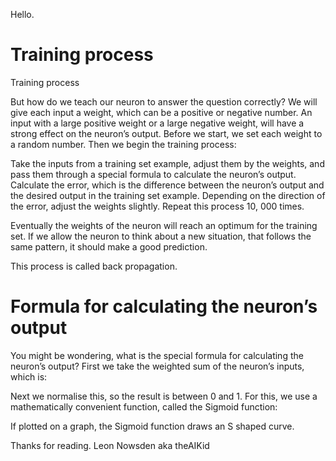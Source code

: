 Hello.

# Training process
Training process

But how do we teach our neuron to answer the question correctly? We will give each input a weight, which can be a positive or negative number. An input with a large positive weight or a large negative weight, will have a strong effect on the neuron’s output. Before we start, we set each weight to a random number. Then we begin the training process:

Take the inputs from a training set example, adjust them by the weights, and pass them through a special formula to calculate the neuron’s output.
Calculate the error, which is the difference between the neuron’s output and the desired output in the training set example.
Depending on the direction of the error, adjust the weights slightly.
Repeat this process 10, 000 times.


Eventually the weights of the neuron will reach an optimum for the training set. If we allow the neuron to think about a new situation, that follows the same pattern, it should make a good prediction.

This process is called back propagation.

# Formula for calculating the neuron’s output
You might be wondering, what is the special formula for calculating the neuron’s output? First we take the weighted sum of the neuron’s inputs, which is:


Next we normalise this, so the result is between 0 and 1. For this, we use a mathematically convenient function, called the Sigmoid function:


If plotted on a graph, the Sigmoid function draws an S shaped curve.

Thanks for reading. Leon Nowsden aka theAIKid

